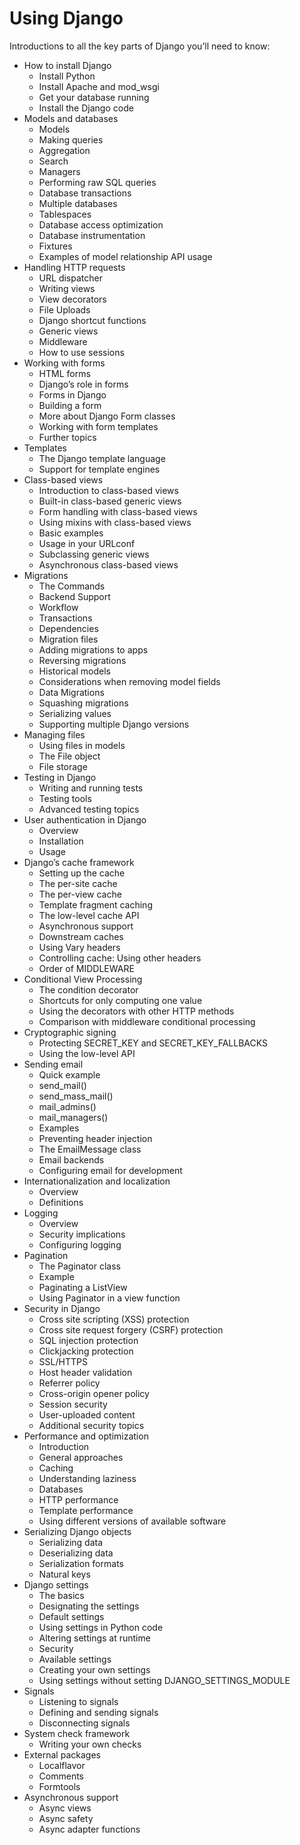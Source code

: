 # Using Django
Introductions to all the key parts of Django you’ll need to know:

- How to install Django
  - Install Python
  - Install Apache and mod_wsgi
  - Get your database running
  - Install the Django code
- Models and databases
  - Models
  - Making queries
  - Aggregation
  - Search
  - Managers
  - Performing raw SQL queries
  - Database transactions
  - Multiple databases
  - Tablespaces
  - Database access optimization
  - Database instrumentation
  - Fixtures
  - Examples of model relationship API usage
- Handling HTTP requests
  - URL dispatcher
  - Writing views
  - View decorators
  - File Uploads
  - Django shortcut functions
  - Generic views
  - Middleware
  - How to use sessions
- Working with forms
  - HTML forms
  - Django’s role in forms
  - Forms in Django
  - Building a form
  - More about Django Form classes
  - Working with form templates
  - Further topics
- Templates
  - The Django template language
  - Support for template engines
- Class-based views
  - Introduction to class-based views
  - Built-in class-based generic views
  - Form handling with class-based views
  - Using mixins with class-based views
  - Basic examples
  - Usage in your URLconf
  - Subclassing generic views
  - Asynchronous class-based views
- Migrations
  - The Commands
  - Backend Support
  - Workflow
  - Transactions
  - Dependencies
  - Migration files
  - Adding migrations to apps
  - Reversing migrations
  - Historical models
  - Considerations when removing model fields
  - Data Migrations
  - Squashing migrations
  - Serializing values
  - Supporting multiple Django versions
- Managing files
  - Using files in models
  - The File object
  - File storage
- Testing in Django
  - Writing and running tests
  - Testing tools
  - Advanced testing topics
- User authentication in Django
  - Overview
  - Installation
  - Usage
- Django’s cache framework
  - Setting up the cache
  - The per-site cache
  - The per-view cache
  - Template fragment caching
  - The low-level cache API
  - Asynchronous support
  - Downstream caches
  - Using Vary headers
  - Controlling cache: Using other headers
  - Order of MIDDLEWARE
- Conditional View Processing
  - The condition decorator
  - Shortcuts for only computing one value
  - Using the decorators with other HTTP methods
  - Comparison with middleware conditional processing
- Cryptographic signing
  - Protecting SECRET_KEY and SECRET_KEY_FALLBACKS
  - Using the low-level API
- Sending email
  - Quick example
  - send_mail()
  - send_mass_mail()
  - mail_admins()
  - mail_managers()
  - Examples
  - Preventing header injection
  - The EmailMessage class
  - Email backends
  - Configuring email for development
- Internationalization and localization
  - Overview
  - Definitions
- Logging
  - Overview
  - Security implications
  - Configuring logging
- Pagination
  - The Paginator class
  - Example
  - Paginating a ListView
  - Using Paginator in a view function
- Security in Django
  - Cross site scripting (XSS) protection
  - Cross site request forgery (CSRF) protection
  - SQL injection protection
  - Clickjacking protection
  - SSL/HTTPS
  - Host header validation
  - Referrer policy
  - Cross-origin opener policy
  - Session security
  - User-uploaded content
  - Additional security topics
- Performance and optimization
  - Introduction
  - General approaches
  - Caching
  - Understanding laziness
  - Databases
  - HTTP performance
  - Template performance
  - Using different versions of available software
- Serializing Django objects
  - Serializing data
  - Deserializing data
  - Serialization formats
  - Natural keys
- Django settings
  - The basics
  - Designating the settings
  - Default settings
  - Using settings in Python code
  - Altering settings at runtime
  - Security
  - Available settings
  - Creating your own settings
  - Using settings without setting DJANGO_SETTINGS_MODULE
- Signals
  - Listening to signals
  - Defining and sending signals
  - Disconnecting signals
- System check framework
  - Writing your own checks
- External packages
  - Localflavor
  - Comments
  - Formtools
- Asynchronous support
  - Async views
  - Async safety
  - Async adapter functions